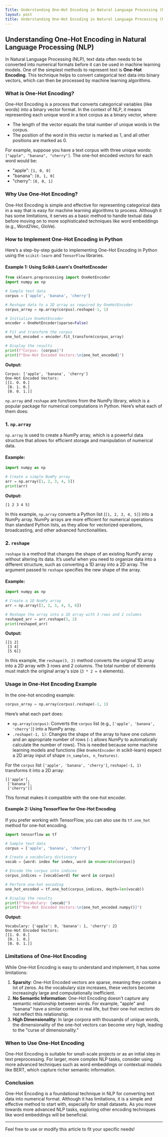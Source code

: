 ```yaml
---
Title: Understanding One-Hot Encoding in Natural Language Processing (NLP)
layout: post
title: Understanding One-Hot Encoding in Natural Language Processing (NLP)
---
```


## **Understanding One-Hot Encoding in Natural Language Processing (NLP)**

In Natural Language Processing (NLP), text data often needs to be converted into numerical formats before it can be used in machine learning models. One of the simplest methods to represent text is **One-Hot Encoding**. This technique helps to convert categorical text data into binary vectors, which can then be processed by machine learning algorithms.

### **What is One-Hot Encoding?**

One-Hot Encoding is a process that converts categorical variables (like words) into a binary vector format. In the context of NLP, it means representing each unique word in a text corpus as a binary vector, where:
- The length of the vector equals the total number of unique words in the corpus.
- The position of the word in this vector is marked as 1, and all other positions are marked as 0.

For example, suppose you have a text corpus with three unique words: `["apple", "banana", "cherry"]`. The one-hot encoded vectors for each word would be:
- "apple": `[1, 0, 0]`
- "banana": `[0, 1, 0]`
- "cherry": `[0, 0, 1]`

### **Why Use One-Hot Encoding?**

One-Hot Encoding is simple and effective for representing categorical data in a way that is easy for machine learning algorithms to process. Although it has some limitations, it serves as a basic method to handle textual data before moving on to more sophisticated techniques like word embeddings (e.g., Word2Vec, GloVe).

### **How to Implement One-Hot Encoding in Python**

Here’s a step-by-step guide to implementing One-Hot Encoding in Python using the `scikit-learn` and `TensorFlow` libraries.

#### **Example 1: Using Scikit-Learn's OneHotEncoder**

```python
from sklearn.preprocessing import OneHotEncoder
import numpy as np

# Sample text data
corpus = ['apple', 'banana', 'cherry']

# Reshape data to a 2D array as required by OneHotEncoder
corpus_array = np.array(corpus).reshape(-1, 1)

# Initialize OneHotEncoder
encoder = OneHotEncoder(sparse=False)

# Fit and transform the corpus
one_hot_encoded = encoder.fit_transform(corpus_array)

# Display the results
print(f"Corpus: {corpus}")
print(f"One-Hot Encoded Vectors:\n{one_hot_encoded}")
```

**Output:**
```
Corpus: ['apple', 'banana', 'cherry']
One-Hot Encoded Vectors:
[[1. 0. 0.]
 [0. 1. 0.]
 [0. 0. 1.]]
```

`np.array` and `reshape` are functions from the NumPy library, which is a popular package for numerical computations in Python. Here’s what each of them does:

### 1. **`np.array`**

`np.array` is used to create a NumPy array, which is a powerful data structure that allows for efficient storage and manipulation of numerical data. 

#### **Example:**

```python
import numpy as np

# Create a simple NumPy array
arr = np.array([1, 2, 3, 4, 5])
print(arr)
```

**Output:**
```
[1 2 3 4 5]
```

In this example, `np.array` converts a Python list (`[1, 2, 3, 4, 5]`) into a NumPy array. NumPy arrays are more efficient for numerical operations than standard Python lists, as they allow for vectorized operations, broadcasting, and other advanced functionalities.

### 2. **`reshape`**

`reshape` is a method that changes the shape of an existing NumPy array without altering its data. It’s useful when you need to organize data into a different structure, such as converting a 1D array into a 2D array. The argument passed to `reshape` specifies the new shape of the array.

#### **Example:**

```python
import numpy as np

# Create a 1D NumPy array
arr = np.array([1, 2, 3, 4, 5, 6])

# Reshape the array into a 2D array with 3 rows and 2 columns
reshaped_arr = arr.reshape(3, 2)
print(reshaped_arr)
```

**Output:**
```
[[1 2]
 [3 4]
 [5 6]]
```

In this example, the `reshape(3, 2)` method converts the original 1D array into a 2D array with 3 rows and 2 columns. The total number of elements must match the original array's size (`3 * 2 = 6` elements).

### **Usage in One-Hot Encoding Example**

In the one-hot encoding example:

```python
corpus_array = np.array(corpus).reshape(-1, 1)
```

Here’s what each part does:
- `np.array(corpus)`: Converts the `corpus` list (e.g., `['apple', 'banana', 'cherry']`) into a NumPy array.
- `.reshape(-1, 1)`: Changes the shape of the array to have one column and an appropriate number of rows (`-1` allows NumPy to automatically calculate the number of rows). This is needed because some machine learning models and functions (like `OneHotEncoder` in scikit-learn) expect a 2D array input of shape `(n_samples, n_features)`. 

For the `corpus` list `['apple', 'banana', 'cherry']`, `reshape(-1, 1)` transforms it into a 2D array:
```
[['apple'],
 ['banana'],
 ['cherry']]
``` 

This format makes it compatible with the one-hot encoder.

#### **Example 2: Using TensorFlow for One-Hot Encoding**

If you prefer working with TensorFlow, you can also use its `tf.one_hot` method for one-hot encoding.

```python
import tensorflow as tf

# Sample text data
corpus = ['apple', 'banana', 'cherry']

# Create a vocabulary dictionary
vocab = {word: index for index, word in enumerate(corpus)}

# Encode the corpus into indices
corpus_indices = [vocab[word] for word in corpus]

# Perform one-hot encoding
one_hot_encoded = tf.one_hot(corpus_indices, depth=len(vocab))

# Display the results
print(f"Vocabulary: {vocab}")
print(f"One-Hot Encoded Vectors:\n{one_hot_encoded.numpy()}")
```

**Output:**
```
Vocabulary: {'apple': 0, 'banana': 1, 'cherry': 2}
One-Hot Encoded Vectors:
[[1. 0. 0.]
 [0. 1. 0.]
 [0. 0. 1.]]
```

### **Limitations of One-Hot Encoding**

While One-Hot Encoding is easy to understand and implement, it has some limitations:
1. **Sparsity**: One-Hot Encoded vectors are sparse, meaning they contain a lot of zeros. As the vocabulary size increases, these vectors become increasingly large and computationally inefficient.
2. **No Semantic Information**: One-Hot Encoding doesn't capture any semantic relationship between words. For example, "apple" and "banana" have a similar context in real life, but their one-hot vectors do not reflect this relationship.
3. **High Dimensionality**: In large corpora with thousands of unique words, the dimensionality of the one-hot vectors can become very high, leading to the "curse of dimensionality."

### **When to Use One-Hot Encoding**

One-Hot Encoding is suitable for small-scale projects or as an initial step in text preprocessing. For larger, more complex NLP tasks, consider using more advanced techniques such as word embeddings or contextual models like BERT, which capture richer semantic information.

### **Conclusion**

One-Hot Encoding is a foundational technique in NLP for converting text data into numerical format. Although it has limitations, it is a simple and effective method to start with, especially for small datasets. As you move towards more advanced NLP tasks, exploring other encoding techniques like word embeddings will be beneficial.

---

Feel free to use or modify this article to fit your specific needs!
